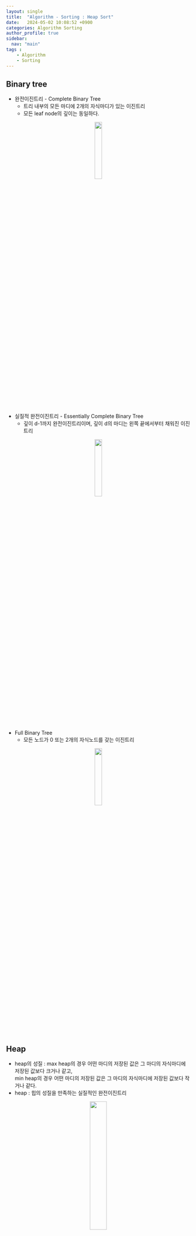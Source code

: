 ```yaml
---
layout: single
title:  "Algorithm - Sorting : Heap Sort"
date:   2024-05-02 10:08:52 +0900
categories: Algorithm Sorting
author_profile: true
sidebar:
  nav: "main"
tags : 
    - Algorithm
    - Sorting
---
```

## Binary tree
- 완전이진트리 - Complete Binary Tree
    - 트리 내부의 모든 마디에 2개의 자식마디가 있는 이진트리
    - 모든 leaf node의 깊이는 동일하다.
<p align='center'><img src = "https://github.com/Bomin-Seo/Java_Spring/assets/94039896/9a1ca64f-0be0-483d-bec9-33015c3e10c4" height="20%" width = "20%"/></p>

- 실질적 완전이진트리 - Essentially Complete Binary Tree
    - 깊이 d-1까지 완전이진트리이며, 깊이 d의 마디는 왼쪽 끝에서부터 채워진 이진트리
<p align='center'><img src = "https://github.com/Bomin-Seo/Java_Spring/assets/94039896/7592ef77-23d0-40b3-9b75-59254b2a5e2b" height="20%" width = "20%"/></p>

- Full Binary Tree
    - 모든 노드가 0 또는 2개의 자식노드를 갖는 이진트리
<p align='center'><img src = "https://github.com/Bomin-Seo/Java_Spring/assets/94039896/59fbb53d-5fe0-4ca1-98b0-505890fef948" height="20%" width = "20%"/></p>

## Heap
-  heap의 성질 : max heap의 경우 어떤 마디의 저장된 값은 그 마디의 자식마디에 저장된 값보다 크거나 같고, \
min heap의 경우 어떤 마디의 저장된 값은 그 마디의 자식마디에 저장된 값보다 작거나 같다.
- heap : 힙의 성질을 만족하는 실질적인 완전이진트리

<p align='center'><img src = "https://github.com/Bomin-Seo/project1/assets/94039896/7b69b0ea-f29d-4999-9ea9-2a96581254c4" height="30%" width = "30%"/></p>

##### Heap(Max heap)의 특성
- 우선 순위에 따라 큰 key에 자주 접근하거나 key를 중심으로 정렬된 sequence를 활용하는 경우 유용하게 사용되는 자료구조
- 최대값의 확인 : $$O(1)$$
- 최대값 제거 및 heap 재구성 : $$O(\log(n))$$
- 데이터 추가, 삭제, 변경 : $$O(\log(n))$$

##### Heap 구조의 해석 : index가 1부터 시작하는 경우
- index i 노드의
    - left child index : 2 * i
    - right child index : 2 * i + 1
    - parent node index : $$\lfloor i/2 \rfloor$$

## Heap Sort
- 


### 공간 복잡도 분석
- Best-Case와 Average case의 경우 $$O(\log(n))$$의 공간 복잡도를 가진다.
- pivot에 의해 불균형하게 분할된 경우 skewed recursion tree는 $$O(n)$$의 추가 공간을 필요로 한다.


### 시간 복잡도 분석

#### Case별 시간복잡도
- Best Case : $$O(n\log(n))$$  /   Average Case : $$O(n\log(n))$$   /   Worst Case : $$O(n^2)$$

#### 분할
- n개의 데이터가 있을 때, pivot의 왼쪽과 오른쪽으로 분할하기 위해 최대 n-1번의 비교를 수행하며 시간복잡도는 $$O(n)$$이다.
- Quick sort가 호출하는 재귀의 깊이가 한 단계 깊어질 때마다 이러한 $$O(n)$$ 작업을 수행한다.

#### Worst Case
- n개의 데이터를 가지는 매 재귀마다 가장 작은 혹은 가장 큰 데이터가 pivot으로 선정된다면 다음 재귀에서 n-1개의 데이터로 quick sort를 수행한다.
    - T(n) = T(n-1) + n - 1
- 매 반복마다 worst case가 선택될 때의 시간 복잡도는 $$T(n) = 0(=T(0)) + 1 + 2 + .. (n-1) = \frac{n(n-1)}{2}$$이며 $$O(n^2)$$로 표현된다.

#### Best Case
- 매 재귀마다 중간값을 가지는 데이터가 pivot으로 선정되어 데이터가 절반의 크기로 분할된다면, 분할된 데이터는 0 또는 1의 크기를 가질 때까지 \
총 $$\log(n)$$번 분할되며 총 재귀의 깊이는 $$2\log(n)$$이다.
- 각 재귀마다 $$O(n)$$의 분할과정을 수행하므로 시간 복잡도는 $$O(n\log(n))$$(재귀 깊이 * 분할의 시간복잡도)가 된다.

- $$T(n) = 2T(n/2) + n - 1$$로 표현될 수 있으며 $$T(k) = k\log(k)$$의 귀납적 가정을 설정한다면,
- $$T(n) = 2(\frac{n}{2} \times \log(\frac{n}{2})) + n - 1 = n\log(\frac{n}{2}) + n - 1 $$ \
$$= n(\log(n)- \log(2)) + n - 1 = n\log(n) - n + n - 1 = n\log(n) - 1$$이 된다.
- $$n\log(n) - 1 \leq c \times n\log(n)$$으로 $$O(n\log(n))$$으로 표현된다.

### python code 1
```
def split(values, first, last):
    splitval = values[first]
    savefirst = first
    first += 1
    while True:
        onCollectSide = True
        while onCollectSide:
            if values[first] > splitval:
                onCollectSide = False
            else:
                first += 1
                onCollectSide = (first <= last)
        onCollectSide = (first <= last)
        while onCollectSide:
            if values[last] <= splitval:
                onCollectSide = False
            else:
                last -= 1
                onCollectSide = (first <= last)
        if first < last:
            temp = values[first]
            values[first] = values[last]
            values[last] = temp
            first += 1
            last -= 1
        if first <= last:
            continue
        break
    splitPoint = last
    temp1 = values[savefirst]
    values[savefirst] = values[splitPoint]
    values[splitPoint] = temp1
    return splitPoint


def quick_sort(values, first, last):
    if first < last:
        splitPoint = split(values, first, last)
        quick_sort(values, first, splitPoint - 1)
        quick_sort(values, splitPoint + 1, last)
    return values
```
### python code 2
```
def partition(data, low, high, pivotpoint):
    global compare_count  # 재귀로 호출될 때 값을 새로 할당하지 않기 위해 전역 변수로 선언
    pivotitem = data[low]  # pivotitem으로 첫번째 항목을 고릅니다
    j = low  # low값을 유지하기 위해 새로운 변수 j에 low값을 할당합니다.
    for i in range(low + 1, high):
        if data[i] < pivotitem:
            j += 1
            # data[i]가 pivotitem보다 작을때만 j를 증가시킴으로써,
            # j는 pivotitem보다 작은 그룹의 제일 오른쪽 요소의 index를 나타냅니다
            data[i], data[j] = data[j], data[i]
            compare_count += 1
    pivotpoint[0] = j
    # pivotpoint를 pivotitem보다 작은 그룹의 가장 오른쪽 index로 지정합니다.
    data[low], data[pivotpoint[0]] = data[pivotpoint[0]], data[low]
    # data의 첫번째 요소와 pivotitem보다 작은 값을 서로 바꿈으로써
    # pivotitem 왼쪽에는 작은 값이, 오른쪽에는 같거나 큰 값이 분류됩니다.


def quicksort(data, low, high):
    pivotpoint = [0]
    if high > low:  # 적어도 데이터의 개수가 2개 이상일 경우, quick sort 수행
        partition(data, low, high, pivotpoint)
        # Pivot item을 기준으로 작은 값을 왼쪽으로, 같거나 큰 값을 오른쪽으로 분류합니다
        quicksort(data, low, pivotpoint[0] - 1)
        # pivotitem보다 작은 값을 가지는 데이터를 다시 quicksort를 수행합니다.
        quicksort(data, pivotpoint[0] + 1, high)
        # pivotitem보다 큰 값을 가지는 데이터를 다시 quicksort를 수행합니다.
```

### python code 3
```
def partition(array, low, high):

    # Choose the rightmost element as pivot
    pivot = array[high]

    # Pointer for greater element
    i = low - 1

    # Traverse through all elements
    # compare each element with pivot
    for j in range(low, high):
        if array[j] <= pivot:

            # If element smaller than pivot is found
            # swap it with the greater element pointed by i
            i = i + 1

            # Swapping element at i with element at j
            (array[i], array[j]) = (array[j], array[i])

    # Swap the pivot element with
    # the greater element specified by i
    (array[i + 1], array[high]) = (array[high], array[i + 1])

    # Return the position from where partition is done
    return i + 1


# Function to perform quicksort
def quicksort(array, low, high):
    if low < high:

        # Find pivot element such that
        # element smaller than pivot are on the left
        # element greater than pivot are on the right
        pi = partition(array, low, high)

        # Recursive call on the left of pivot
        quicksort(array, low, pi - 1)

        # Recursive call on the right of pivot
        quicksort(array, pi + 1, high)
```

### java code
```
import java.io.*;

class GFG {

    // A utility function to swap two elements
    static void swap(int[] arr, int i, int j)
    {
        int temp = arr[i];
        arr[i] = arr[j];
        arr[j] = temp;
    }

    // This function takes last element as pivot,
    // places the pivot element at its correct position
    // in sorted array, and places all smaller to left
    // of pivot and all greater elements to right of pivot
    static int partition(int[] arr, int low, int high)
    {
        // Choosing the pivot
        int pivot = arr[high];

        // Index of smaller element and indicates
        // the right position of pivot found so far
        int i = (low - 1);

        for (int j = low; j <= high - 1; j++) {

            // If current element is smaller than the pivot
            if (arr[j] < pivot) {

                // Increment index of smaller element
                i++;
                swap(arr, i, j);
            }
        }
        swap(arr, i + 1, high);
        return (i + 1);
    }

    // The main function that implements QuickSort
    // arr[] --> Array to be sorted,
    // low --> Starting index,
    // high --> Ending index
    static void quickSort(int[] arr, int low, int high)
    {
        if (low < high) {

            // pi is partitioning index, arr[p]
            // is now at right place
            int pi = partition(arr, low, high);

            // Separately sort elements before
            // partition and after partition
            quickSort(arr, low, pi - 1);
            quickSort(arr, pi + 1, high);
        }
    }
    // To print sorted array
    public static void printArr(int[] arr)
    {
        for (int i = 0; i < arr.length; i++) {
            System.out.print(arr[i] + " ");
        }
    }

    // Driver Code
    public static void main(String[] args)
    {
        int[] arr = { 10, 7, 8, 9, 1, 5 };
        int N = arr.length;

        // Function call
        quickSort(arr, 0, N - 1);
        System.out.println("Sorted array:");
        printArr(arr);
    }
}
```